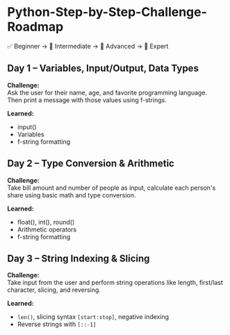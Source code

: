 # Python-Step-by-Step-Challenge-Roadmap
✅ Beginner → 🧠 Intermediate → 🚀 Advanced → 🧠 Expert

## Day 1 – Variables, Input/Output, Data Types

**Challenge:**  
Ask the user for their name, age, and favorite programming language.  
Then print a message with those values using f-strings.

**Learned:**  
- input()
- Variables
- f-string formatting


## Day 2 – Type Conversion & Arithmetic

**Challenge:**  
Take bill amount and number of people as input, calculate each person's share using basic math and type conversion.

**Learned:**  
- float(), int(), round()
- Arithmetic operators
- f-string formatting


## Day 3 – String Indexing & Slicing

**Challenge:**  
Take input from the user and perform string operations like length, first/last character, slicing, and reversing.

**Learned:**  
- `len()`, slicing syntax `[start:stop]`, negative indexing
- Reverse strings with `[::-1]`
